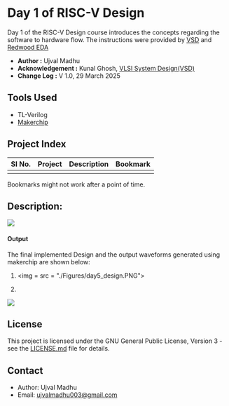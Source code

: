 # Day 1 of RISC-V Design

Day 1 of the RISC-V Design course introduces the concepts regarding the software to hardware flow.
The instructions were provided by [VSD](https://vlsisystemdesign.com) and [Redwood EDA](https://www.redwoodeda.com)


- **Author :** Ujval Madhu
- **Acknowledgement :** Kunal Ghosh, [VLSI System Design(VSD)](https://vlsisystemdesign.com)
- **Change Log :**  V 1.0, 29 March 2025


## Tools Used
- TL-Verilog
- [Makerchip](https://www.makerchip.com)

## Project Index


|  Sl No. | Project| Description| Bookmark |
|:-------|:-------|:-----------|:----------|
|  | |  | |

Bookmarks might not work after a point of time.


## Description:


<p>
    <img = src = "./Figures/day5_u_arch.PNG">
</p>



#### Output

The final implemented Design and the output waveforms generated using makerchip are shown below:


1. 
    <img = src = "./Figures/day5_design.PNG">
</p>

2.

<p>
    <img = src = "./Figures/day5_waveform.PNG">
</p>


## License

This project is licensed under the GNU General Public License, Version 3 - see the [LICENSE.md](../LICENSE.md) file for details.

## Contact

- Author: Ujval Madhu
- Email: ujvalmadhu003@gmail.com